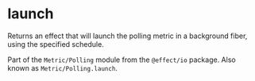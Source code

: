 # launch

Returns an effect that will launch the polling metric in a background
fiber, using the specified schedule.

Part of the `Metric/Polling` module from the `@effect/io` package. Also known as `Metric/Polling.launch`.

